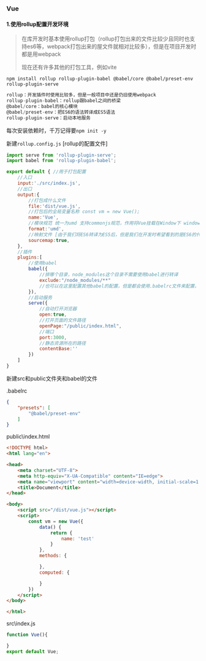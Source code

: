 ### Vue

#### 1.使用rollup配置开发环境

> 在库开发时基本使用rollup打包（rollup打包出来的文件比较少且同时也支持es6等，webpack打包出来的屋文件就相对比较多），但是在项目开发时都是用webpack
>
> 现在还有许多其他的打包工具，例如vite

`npm install rollup rollup-plugin-babel @babel/core @babel/preset-env rollup-plugin-serve`

```js
rollup：开发插件时使用比较多，但是一般项目中还是仍旧使用webpack
rollup-plugin-babel：rollup跟babel之间的桥梁
@babel/core：babel的核心模块
@babel/preset-env：把ES6的语法转译成ES5语法
rollup-plugin-serve：启动本地服务
```

每次安装依赖时，千万记得要`npm init -y`

新建`rollup.config.js` [rollup的配置文件]

```js
import serve from 'rollup-plugin-serve';
import babel from 'rollup-plugin-babel';

export default { //用于打包配置
    //入口
    input:'./src/index.js',
    //出口
    output:{
        //打包成什么文件
        file:'dist/vue.js',
        //打包后的全局变量名称 const vm = new Vue();
        name:'Vue',
        //模块规范 统一为umd 支持commonjs规范，作用将Vue挂载在Window下 window.Vue
        format:'umd',
        //映射文件 [由于我们将ES6转译为ES5后，但是我们在开发时希望看到的是ES6的代码，所以需要配置TRUE]
        sourcemap:true,
    },
    //插件
    plugins:[
        //使用babel
        babel({
            //排哪个目录，node_modules这个目录不需要使用babel进行转译
            exclude:"/node_modules/**"
            //也可以在这里配置其他babel的配置，但是都会使用.babelrc文件来配置，该文件不需要引入，打包的时候会自动找到这个文件
        }),
        //启动服务
        serve({
            //自动打开浏览器
            open:true,
            //打开页面的文件路径
            openPage:"/public/index.html",
            //端口
            port:3000,
            //静态资源所在的路径
            contentBase:''
        })
    ]
}
```

新建src和public文件夹和babel的文件

.babelrc

```json
{
    "presets": [
        "@babel/preset-env"
    ]
}
```

public\index.html

```html
<!DOCTYPE html>
<html lang="en">

<head>
    <meta charset="UTF-8">
    <meta http-equiv="X-UA-Compatible" content="IE=edge">
    <meta name="viewport" content="width=device-width, initial-scale=1.0">
    <title>Document</title>
</head>

<body>
    <script src="/dist/vue.js"></script>
    <script>
        const vm = new Vue({
            data() {
                return {
                    name: 'test'
                }
            },
            methods: {

            },
            computed: {

            }
        })
    </script>
</body>

</html>
```

src\index.js

```js
function Vue(){

}
export default Vue;
```


